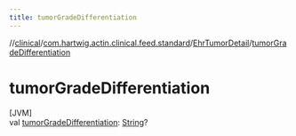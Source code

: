 ```yaml
---
title: tumorGradeDifferentiation
---
```

//[clinical](../../../index.html)/[com.hartwig.actin.clinical.feed.standard](../index.html)/[EhrTumorDetail](index.html)/[tumorGradeDifferentiation](tumor-grade-differentiation.html)



# tumorGradeDifferentiation



[JVM]\
val [tumorGradeDifferentiation](tumor-grade-differentiation.html): [String](https://kotlinlang.org/api/latest/jvm/stdlib/kotlin/-string/index.html)?




